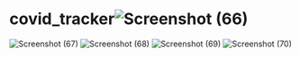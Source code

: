 # covid_tracker![Screenshot (66)](https://user-images.githubusercontent.com/109581121/211351083-502ba211-8b9a-4848-a492-2545dc4f7c38.png)


![Screenshot (67)](https://user-images.githubusercontent.com/109581121/211350736-db1de557-bc2e-4377-9ada-37737c17d1e4.png)
![Screenshot (68)](https://user-images.githubusercontent.com/109581121/211350751-1e822cc5-95ff-4150-b116-5b7136c6b3d3.png)
![Screenshot (69)](https://user-images.githubusercontent.com/109581121/211350759-58b23842-74a0-4cc7-9208-90926f021d2b.png)
![Screenshot (70)](https://user-images.githubusercontent.com/109581121/211350772-55227467-1639-4c9f-ad7b-530e59e7417d.png)
